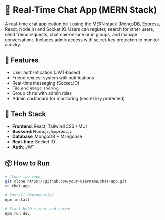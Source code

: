 # 📨 Real-Time Chat App (MERN Stack)

A real-time chat application built using the MERN stack (MongoDB, Express, React, Node.js) and Socket.IO. Users can register, search for other users, send friend requests, chat one-on-one or in groups, and manage conversations. Includes admin access with secret-key protection to monitor activity.

## 🔧 Features

- User authentication (JWT-based)
- Friend request system with notifications
- Real-time messaging (Socket.IO)
- File and image sharing
- Group chats with admin roles
- Admin dashboard for monitoring (secret key protected)

## 🚀 Tech Stack

- **Frontend**: React, Tailwind CSS / MUI
- **Backend**: Node.js, Express.js
- **Database**: MongoDB + Mongoose
- **Real-time**: Socket.IO
- **Auth**: JWT

## 📦 How to Run

```bash
# Clone the repo
git clone https://github.com/your-username/chat-app.git
cd chat-app

# Install dependencies
npm install

# Start both client and server
npm run dev
